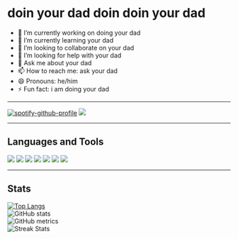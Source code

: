 # doin your dad doin doin your dad

- 🔭 I’m currently working on doing your dad
- 🌱 I’m currently learning your dad
- 👯 I’m looking to collaborate on your dad
- 🤔 I’m looking for help with your dad
- 💬 Ask me about your dad
- 📫 How to reach me: ask your dad
- 😄 Pronouns: he/him
- ⚡ Fun fact: i am doing your dad

---

[![spotify-github-profile](https://spotify-github-profile.vercel.app/api/view?uid=errbijnsmdj9f9npmps7gbbm7&cover_image=true&theme=novatorem&bar_color=53b14f&bar_color_cover=false)](https://github.com/kittinan/spotify-github-profile)
![](https://komarev.com/ghpvc/?username=reiter21)

---

## Languages and Tools

<img src="https://img.shields.io/badge/Python-3776AB?style=for-the-badge&logo=python&logoColor=whi" /> <img src="https://img.shields.io/badge/HTML5-E34F26?style=for-the-badge&logo=html5&logoColor=white" /> <img src="https://img.shields.io/badge/MongoDB-4EA94B?style=for-the-badge&logo=mongodb&logoColor=white" /> <img src="https://img.shields.io/badge/Flask-000000?style=for-the-badge&logo=flask&logoColor=white" /> <img src="	https://img.shields.io/badge/conda-342B029.svg?&style=for-the-badge&logo=anaconda&logoColor=white" /> <img src="https://img.shields.io/badge/Git-F05032?style=for-the-badge&logo=git&logoColor=white" /> <img src="https://img.shields.io/badge/Heroku-430098?style=for-the-badge&logo=heroku&logoColor=white" />

---
## Stats

[![Top Langs](https://github-readme-stats.vercel.app/api/top-langs/?username=reiter21)](https://github.com/anuraghazra/github-readme-stats) <br>
![GitHub stats](https://github-readme-stats.vercel.app/api?username=reiter21&show_icons=true&count_private=true) <br>
![GitHub metrics](https://metrics.lecoq.io/reiter21) <br>
![Streak Stats](https://github-readme-streak-stats.herokuapp.com/?user=reiter21)
